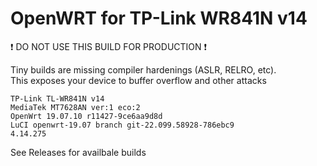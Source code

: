 # OpenWRT for TP-Link WR841N v14

❗ DO NOT USE THIS BUILD FOR PRODUCTION ❗

Tiny builds are missing compiler hardenings (ASLR, RELRO, etc).  \
This exposes your device to buffer overflow and other attacks

```
TP-Link TL-WR841N v14
MediaTek MT7628AN ver:1 eco:2
OpenWrt 19.07.10 r11427-9ce6aa9d8d
LuCI openwrt-19.07 branch git-22.099.58928-786ebc9
4.14.275
```
See Releases for availbale builds
